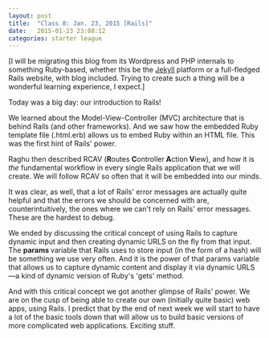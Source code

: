 ```yaml
---
layout: post
title:  "Class 8: Jan. 23, 2015 [Rails]"
date:   2015-01-23 23:08:12
categories: starter league
---
```


[I will be migrating this blog from its Wordpress and PHP internals to something Ruby-based, whether this be the <a title="Jekyll" href="http://jekyllrb.com" target="_blank">Jekyll</a> platform or a full-fledged Rails website, with blog included. Trying to create such a thing will be a wonderful learning experience, I expect.]

Today was a big day: our introduction to Rails!

We learned about the Model-View-Controller (MVC) architecture that is behind Rails (and other frameworks). And we saw how the embedded Ruby template file (.html.erb) allows us to embed Ruby within an HTML file. This was the first hint of Rails' power.

Raghu then described RCAV (<strong>R</strong>outes <strong>C</strong>ontroller<strong> A</strong>ction<strong> V</strong>iew), and how it is <i>the </i>fundamental workflow in every single Rails application that we will create. We will follow RCAV so often that it will be embedded into our minds.

It was clear, as well, that a lot of Rails' error messages are actually quite helpful and that the errors we should be concerned with are, counterintuitively, the ones where we can't rely on Rails' error messages. These are the hardest to debug.

We ended by discussing the critical concept of using Rails to capture dynamic input and then creating dynamic URLS on the fly from that input. The <strong>params </strong>variable that Rails uses to store input (in the form of a hash) will be something we use very often. And it is the power of that params variable that allows us to capture dynamic content and display it via dynamic URLS—a kind of dynamic version of Ruby's 'gets' method.

And with this critical concept we got another glimpse of Rails' power. We are on the cusp of being able to create our own (initially quite basic) web apps, using Rails. I predict that by the end of next week we will start to have a lot of the basic tools down that will allow us to build basic versions of more complicated web applications. Exciting stuff.
